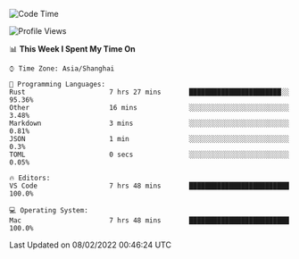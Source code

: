 <!--START_SECTION:waka-->
![Code Time](http://img.shields.io/badge/Code%20Time-973%20hrs%2059%20mins-blue)

![Profile Views](http://img.shields.io/badge/Profile%20Views-47-blue)

📊 **This Week I Spent My Time On** 

```text
⌚︎ Time Zone: Asia/Shanghai

💬 Programming Languages: 
Rust                     7 hrs 27 mins       ███████████████████████░░   95.36% 
Other                    16 mins             ░░░░░░░░░░░░░░░░░░░░░░░░░   3.48% 
Markdown                 3 mins              ░░░░░░░░░░░░░░░░░░░░░░░░░   0.81% 
JSON                     1 min               ░░░░░░░░░░░░░░░░░░░░░░░░░   0.3% 
TOML                     0 secs              ░░░░░░░░░░░░░░░░░░░░░░░░░   0.05%

🔥 Editors: 
VS Code                  7 hrs 48 mins       █████████████████████████   100.0%

💻 Operating System: 
Mac                      7 hrs 48 mins       █████████████████████████   100.0%

```


 Last Updated on 08/02/2022 00:46:24 UTC
<!--END_SECTION:waka-->

